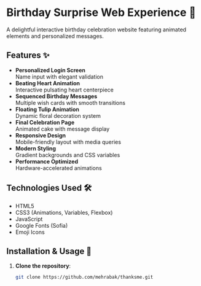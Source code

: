 # Birthday Surprise Web Experience 🎂

A delightful interactive birthday celebration website featuring animated elements and personalized messages.




## Features ✨
- **Personalized Login Screen**  
  Name input with elegant validation
- **Beating Heart Animation**  
  Interactive pulsating heart centerpiece
- **Sequenced Birthday Messages**  
  Multiple wish cards with smooth transitions
- **Floating Tulip Animation**  
  Dynamic floral decoration system
- **Final Celebration Page**  
  Animated cake with message display
- **Responsive Design**  
  Mobile-friendly layout with media queries
- **Modern Styling**  
  Gradient backgrounds and CSS variables
- **Performance Optimized**  
  Hardware-accelerated animations

## Technologies Used 🛠️
- HTML5
- CSS3 (Animations, Variables, Flexbox)
- JavaScript
- Google Fonts (Sofia)
- Emoji Icons

## Installation & Usage 🚀

1. **Clone the repository**:
   ```bash
   git clone https://github.com/mehrabak/thanksme.git
